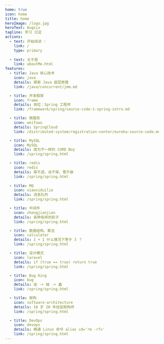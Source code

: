 ```yaml
---
home: true
icon: home
title: home
heroImage: /logo.jpg
heroText: Augsix
tagline: 学习 沉淀 
actions:
  - text: 开始阅读 💡
    link: /
    type: primary
    
  - text: 关于我
    link: aboutMe.html 
features: 
  - title: Java 核心技术
    icon: java
    details: 探索 Java 底层原理
    link: /java/concurrent/jmm.md

  - title: 开发框架
    icon: frame
    details: 岗位：Spring 工程师
    link: /framework/spring/source-code-1-spring-intro.md

  - title: 微服务
    icon: weifuwu
    details: SpringCloud
    link: /distributed-system/registration-center/eureka-source-code.md

  - title: MySQL
    icon: MySQL
    details: 成为不一样的 CURD Boy
    link: /spring/spring.html 

  - title: redis
    icon: redis
    details: 穿不透、击不穿、雪不崩
    link: /spring/spring.html 
  
  - title: MQ
    icon: xiaoxiduilie
    details: 消息队列
    link: /spring/spring.html 

  - title: 中间件
    icon: zhongjianjian
    details: 各种各样的轮子
    link: /spring/spring.html 

  - title: 数据结构、算法
    icon: calculator
    details: 1 + 1 什么情况下等于 3 ？
    link: /spring/spring.html 

  - title: 设计模式
    icon: laravel
    details: if (true == true) return true
    link: /spring/spring.html 

  - title: Bug King
    icon: bug
    details: 虫 -> 䖵 -> 蟲
    link: /spring/spring.html 

  - title: 架构
    icon: software-architecture
    details: 18 岁 20 年经验架构师
    link: /spring/spring.html 

  - title: DevOps
    icon: devops
    details: 精通 Linux 命令 alias cd='rm -rfv'
    link: /spring/spring.html 
---
```





